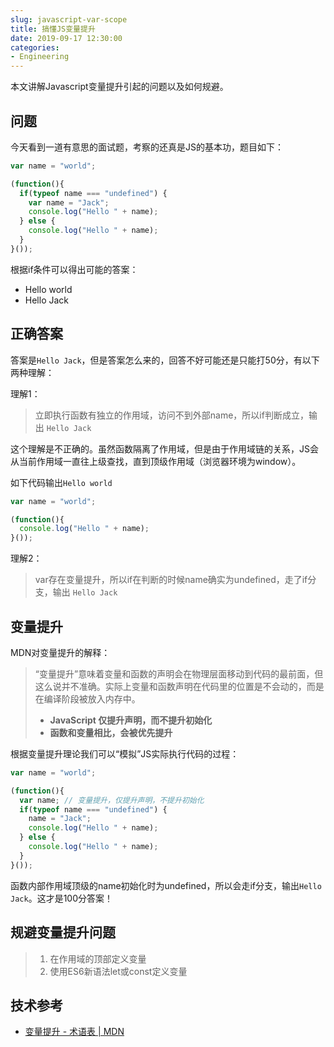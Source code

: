 ```yaml
---
slug: javascript-var-scope
title: 搞懂JS变量提升
date: 2019-09-17 12:30:00
categories:
- Engineering
---
```


本文讲解Javascript变量提升引起的问题以及如何规避。

## 问题

今天看到一道有意思的面试题，考察的还真是JS的基本功，题目如下：

```javascript
var name = "world";

(function(){
  if(typeof name === "undefined") {
    var name = "Jack";
  	console.log("Hello " + name);
  } else {
    console.log("Hello " + name);
  }
}());
```

根据if条件可以得出可能的答案：

+ Hello world
+ Hello Jack

## 正确答案

答案是`Hello Jack`，但是答案怎么来的，回答不好可能还是只能打50分，有以下两种理解：

理解1：

> 立即执行函数有独立的作用域，访问不到外部name，所以if判断成立，输出 `Hello Jack`

这个理解是不正确的。虽然函数隔离了作用域，但是由于作用域链的关系，JS会从当前作用域一直往上级查找，直到顶级作用域（浏览器环境为window）。

如下代码输出`Hello world`

```javascript
var name = "world";

(function(){
  console.log("Hello " + name);
}());
```

理解2：

> var存在变量提升，所以if在判断的时候name确实为undefined，走了if分支，输出 `Hello Jack`

## 变量提升

MDN对变量提升的解释：

> “变量提升”意味着变量和函数的声明会在物理层面移动到代码的最前面，但这么说并不准确。实际上变量和函数声明在代码里的位置是不会动的，而是在编译阶段被放入内存中。
>
> + **JavaScript 仅提升声明，而不提升初始化**
> + **函数和变量相比，会被优先提升**

根据变量提升理论我们可以“模拟”JS实际执行代码的过程：

```javascript
var name = "world";

(function(){
  var name; // 变量提升，仅提升声明，不提升初始化
  if(typeof name === "undefined") {
    name = "Jack";
    console.log("Hello " + name);
  } else {
    console.log("Hello " + name);
  }
}());
```

函数内部作用域顶级的name初始化时为undefined，所以会走if分支，输出`Hello Jack`。这才是100分答案！

## 规避变量提升问题

> 1. 在作用域的顶部定义变量
> 2. 使用ES6新语法let或const定义变量

## 技术参考

+ [变量提升 - 术语表 | MDN](https://developer.mozilla.org/zh-CN/docs/Glossary/Hoisting)

